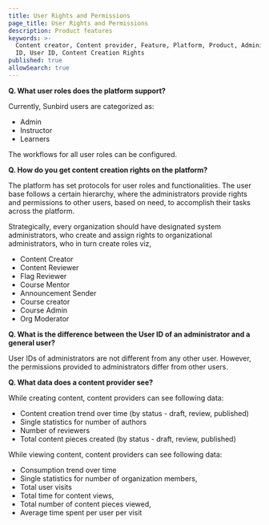 ```yaml
---
title: User Rights and Permissions
page_title: User Rights and Permissions
description: Product features
keywords: >-
  Content creator, Content provider, Feature, Platform, Product, Administrator
  ID, User ID, Content Creation Rights
published: true
allowSearch: true
---	
```


**Q. What user roles does the platform support?**

Currently, Sunbird users are categorized as:

- Admin
- Instructor 
- Learners

The workflows for all user roles can be configured.

**Q. How do you get content creation rights on the platform?**

The platform has set protocols for user roles and functionalities. The user base follows a certain hierarchy, where the administrators provide rights and permissions to other users, based on need, to accomplish their tasks across the platform. 

Strategically, every organization should have designated system administrators, who create and assign rights to organizational administrators, who in turn create roles viz, 

* Content Creator
* Content Reviewer
* Flag Reviewer
* Course Mentor
* Announcement Sender
* Course creator
* Course Admin
* Org Moderator

**Q. What is the difference between the User ID of an administrator and a general user?**

User IDs of administrators are not different from any other user. However, the permissions provided to administrators differ from other users.

**Q. What data does a content provider see?**

While creating content, content providers can see following data:

- Content creation trend over time (by status - draft, review, published)
- Single statistics for number of authors
- Number of reviewers
- Total content pieces created (by status - draft, review, published)

While viewing content, content providers can see following data:

- Consumption trend over time
- Single statistics for number of organization members,
- Total user visits
- Total time for content views,
- Total number of content pieces viewed,
- Average time spent per user per visit
 
